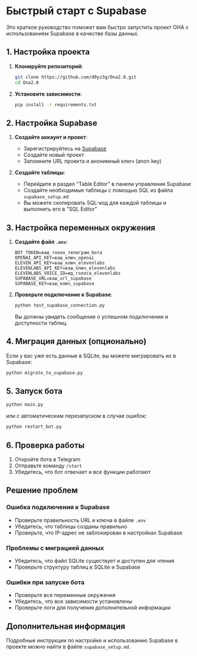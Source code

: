 # Быстрый старт с Supabase

Это краткое руководство поможет вам быстро запустить проект ОНА с использованием Supabase в качестве базы данных.

## 1. Настройка проекта

1. **Клонируйте репозиторий**:
   ```bash
   git clone https://github.com/d0yz3g/Ona2.0.git
   cd Ona2.0
   ```

2. **Установите зависимости**:
   ```bash
   pip install -r requirements.txt
   ```

## 2. Настройка Supabase

1. **Создайте аккаунт и проект**:
   - Зарегистрируйтесь на [Supabase](https://supabase.com/)
   - Создайте новый проект
   - Запомните URL проекта и анонимный ключ (anon key)

2. **Создайте таблицы**:
   - Перейдите в раздел "Table Editor" в панели управления Supabase
   - Создайте необходимые таблицы с помощью SQL из файла `supabase_setup.md`
   - Вы можете скопировать SQL-код для каждой таблицы и выполнить его в "SQL Editor"

## 3. Настройка переменных окружения

1. **Создайте файл `.env`**:
   ```
   BOT_TOKEN=ваш_токен_телеграм_бота
   OPENAI_API_KEY=ваш_ключ_openai
   ELEVEN_API_KEY=ваш_ключ_elevenlabs
   ELEVENLABS_API_KEY=ваш_ключ_elevenlabs
   ELEVENLABS_VOICE_ID=ид_голоса_elevenlabs
   SUPABASE_URL=ваш_url_supabase
   SUPABASE_KEY=ваш_ключ_supabase
   ```

2. **Проверьте подключение к Supabase**:
   ```bash
   python test_supabase_connection.py
   ```

   Вы должны увидеть сообщение о успешном подключении и доступности таблиц.

## 4. Миграция данных (опционально)

Если у вас уже есть данные в SQLite, вы можете мигрировать их в Supabase:

```bash
python migrate_to_supabase.py
```

## 5. Запуск бота

```bash
python main.py
```

или с автоматическим перезапуском в случае ошибок:

```bash
python restart_bot.py
```

## 6. Проверка работы

1. Откройте бота в Telegram
2. Отправьте команду `/start`
3. Убедитесь, что бот отвечает и все функции работают

## Решение проблем

### Ошибка подключения к Supabase
- Проверьте правильность URL и ключа в файле `.env`
- Убедитесь, что таблицы созданы правильно
- Проверьте, что IP-адрес не заблокирован в настройках Supabase

### Проблемы с миграцией данных
- Убедитесь, что файл SQLite существует и доступен для чтения
- Проверьте структуру таблиц в SQLite и Supabase

### Ошибки при запуске бота
- Проверьте все переменные окружения
- Убедитесь, что все зависимости установлены
- Проверьте логи для получения дополнительной информации

## Дополнительная информация

Подробные инструкции по настройке и использованию Supabase в проекте можно найти в файле `supabase_setup.md`. 